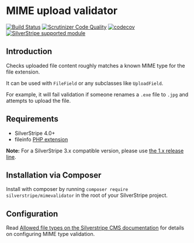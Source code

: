 # MIME upload validator

[![Build Status](http://img.shields.io/travis/silverstripe/silverstripe-mimevalidator.svg?style=flat)](https://travis-ci.org/silverstripe/silverstripe-mimevalidator)
[![Scrutinizer Code Quality](https://scrutinizer-ci.com/g/silverstripe/silverstripe-mimevalidator/badges/quality-score.png?b=master)](https://scrutinizer-ci.com/g/silverstripe/silverstripe-mimevalidator/?branch=master)
[![codecov](https://codecov.io/gh/silverstripe/silverstripe-mimevalidator/branch/master/graph/badge.svg)](https://codecov.io/gh/silverstripe/silverstripe-mimevalidator)
[![SilverStripe supported module](https://img.shields.io/badge/silverstripe-supported-0071C4.svg)](https://www.silverstripe.org/software/addons/silverstripe-commercially-supported-module-list/)

## Introduction

Checks uploaded file content roughly matches a known MIME type for the file extension.

It can be used with `FileField` or any subclasses like `UploadField`.

For example, it will fail validation if someone renames a `.exe` file to `.jpg`
and attempts to upload the file.

## Requirements

 * SilverStripe 4.0+
 * fileinfo [PHP extension](http://php.net/manual/en/intro.fileinfo.php)

**Note:** For a SilverStripe 3.x compatible version, please use [the 1.x release line](https://github.com/silverstripe/silverstripe-mimevalidator/tree/1.0).

## Installation via Composer

Install with composer by running `composer require silverstripe/mimevalidator` in the root of your SilverStripe project.

## Configuration

Read [Allowed file types on the Silverstripe CMS documentation](https://docs.silverstripe.org/en/4/developer_guides/files/allowed_file_types/) for details on configuring MIME type validation.
